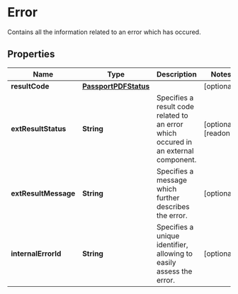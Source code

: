 

# Error

Contains all the information related to an error which has occured.
## Properties

Name | Type | Description | Notes
------------ | ------------- | ------------- | -------------
**resultCode** | [**PassportPDFStatus**](PassportPDFStatus.md) |  |  [optional]
**extResultStatus** | **String** | Specifies a result code related to an error which occured in an external component. |  [optional] [readonly]
**extResultMessage** | **String** | Specifies a message which further describes the error. |  [optional]
**internalErrorId** | **String** | Specifies a unique identifier, allowing to easily assess the error. |  [optional]



